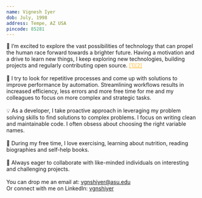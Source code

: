 ```yaml
---
name: Vignesh Iyer
dob: July, 1998
address: Tempe, AZ USA
pincode: 85281
---
```


👀 I’m excited to explore the vast possibilities of technology that can propel the human race forward towards a brighter future.
Having a motivation and a drive to learn new things, I keep exploring new technologies, building projects and regularly contributing open source.
<a style="color: #FFBD38" href="https://github.com/slackapi/bolt-python/pull/918">[1]</a><a style="color: #FFBD38" href="https://github.com/stripe/stripe-cli/pull/1094">[2]</a>
<br>
<br>
🚀 I try to look for repetitive processes and come up with solutions to improve performance by automation. Streamlining workflows results in increased efficiency, less errors and more free time for me and my colleagues to focus on more complex and strategic tasks. 
<br>
<br>
💡 As a developer, I take proactive approach in leveraging my problem solving skills to find solutions to complex problems. I focus on writing clean and maintainable code. I often obsess about choosing the right variable names.
<br>
<br>
💪 During my free time, I love exercising, learning about nutrition, reading biographies and self-help books.
<br>
<br>
🤝 Always eager to collaborate with like-minded individuals on interesting and challenging projects.
<br>
<br>
You can drop me an email at: <span style="color: #FFBD38">[vgnshiyer@asu.edu](mailto:vgnshiyer@asu.edu)</span>
<br>
Or connect with me on LinkedIn: <span style="color: #FFBD38">[vgnshiyer](https://www.linkedin.com/in/vgnshiyer/)</span>

